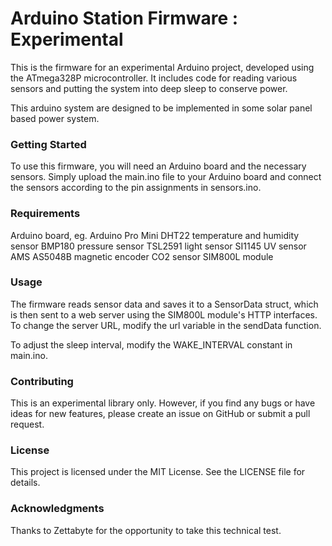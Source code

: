 # Arduino Station Firmware : Experimental #

This is the firmware for an experimental Arduino project, developed using the ATmega328P microcontroller. It includes code for reading various sensors and putting the system into deep sleep to conserve power.

This arduino system are designed to be implemented in some solar panel based power system.

### Getting Started
To use this firmware, you will need an Arduino board and the necessary sensors. Simply upload the main.ino file to your Arduino board and connect the sensors according to the pin assignments in sensors.ino.

### Requirements
Arduino board, eg. Arduino Pro Mini
DHT22 temperature and humidity sensor
BMP180 pressure sensor
TSL2591 light sensor
SI1145 UV sensor
AMS AS5048B magnetic encoder
CO2 sensor
SIM800L module

### Usage
The firmware reads sensor data and saves it to a SensorData struct, which is then sent to a web server using the SIM800L module's HTTP interfaces. To change the server URL, modify the url variable in the sendData function.

To adjust the sleep interval, modify the WAKE_INTERVAL constant in main.ino.

### Contributing
This is an experimental library only. However, if you find any bugs or have ideas for new features, please create an issue on GitHub or submit a pull request.

### License
This project is licensed under the MIT License. See the LICENSE file for details.

### Acknowledgments
Thanks to Zettabyte for the opportunity to take this technical test.